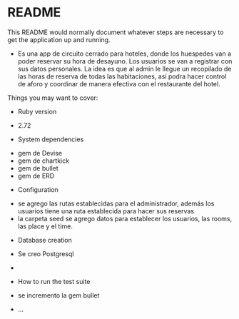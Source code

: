 # README

This README would normally document whatever steps are necessary to get the
application up and running.

- Es una app  de circuito cerrado para hoteles, donde los huespedes van a poder reservar su hora de desayuno.
Los usuarios se van a registrar con sus datos personales.
La idea es que al admin le llegue un recopilado de las horas de reserva de todas las habitaciones, así podra hacer control de aforo y coordinar
de manera efectiva con el restaurante del hotel.



Things you may want to cover:

* Ruby version 
- 2.72

* System dependencies
- gem de Devise
- gem de chartkick
- gem de bullet
- gem de ERD

* Configuration
- se agrego las rutas establecidas para el administrador, además los usuarios tiene una ruta establecida para hacer sus reservas
- la carpeta seed se agrego datos para establecer los usuarios, las rooms, las place y el time. 

* Database creation 
- Se creo Postgresql

* 

* How to run the test suite 
- se incremento la gem bullet

* ...
